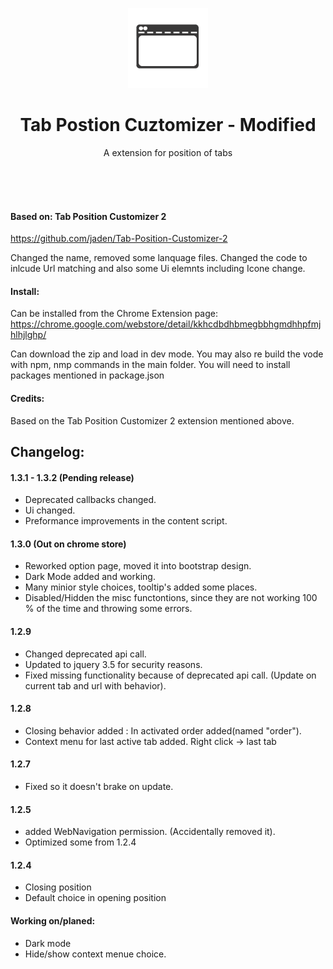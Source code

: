 <p align="center">
<a href="#"><img src="/src/icons/icon_128.png" class="center"></a>
</p>
 
 <h1 align="center">Tab Postion Cuztomizer - Modified </h1>

<p align="center">A extension for position of tabs</p>

<br>
<br>
<br>

#### Based on: Tab Position Customizer 2

https://github.com/jaden/Tab-Position-Customizer-2

Changed the name, removed some lanquage files. Changed the code to inlcude Url matching and also some Ui elemnts including Icone change. 

#### Install:

Can be installed from the Chrome Extension page:
https://chrome.google.com/webstore/detail/kkhcdbdhbmegbbhgmdhhpfmjhlhjlghp/

Can download the zip and load in dev mode. You may also re build the vode with npm, nmp commands in the main folder. You will need to install packages mentioned in package.json

#### Credits:

Based on the Tab Position Customizer 2 extension mentioned above. 

## Changelog: 

#### 1.3.1 - 1.3.2 (Pending release)
- Deprecated callbacks changed.
- Ui changed.
- Preformance improvements in the content script.

#### 1.3.0 (Out on chrome store)
- Reworked option page, moved it into bootstrap design. 
- Dark Mode added and working. 
- Many minior style choices, tooltip's added some places. 
- Disabled/Hidden the misc functontions, since they are not working 100 % of the time and throwing some errors.  
#### 1.2.9
- Changed deprecated api call. 
- Updated to jquery 3.5 for security reasons. 
- Fixed missing functionality because of deprecated api call. (Update on current tab and url with behavior). 

#### 1.2.8
+ Closing behavior added : In activated order added(named "order"). 
+ Context menu for last active tab added. Right click -> last tab

#### 1.2.7
+ Fixed so it doesn't brake on update. 

#### 1.2.5
+ added WebNavigation permission. (Accidentally removed it). 
+ Optimized some from 1.2.4

#### 1.2.4
+ Closing position
+ Default choice in opening position


#### Working on/planed: 
+ Dark mode
+ Hide/show context menue choice. 
